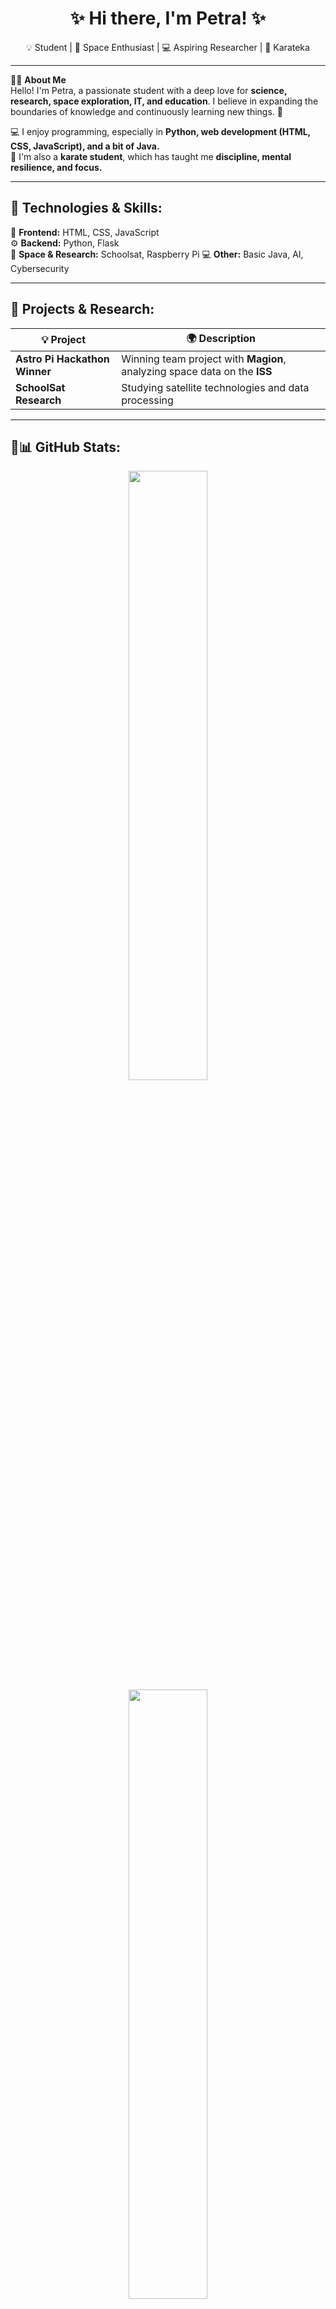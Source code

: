 <h1 align="center"> ✨ Hi there, I'm Petra! ✨ </h1>

<p align="center">
  💡 Student | 🔭 Space Enthusiast | 💻 Aspiring Researcher | 🥋 Karateka
</p>

---

🙋‍♀️ **About Me**  
Hello! I'm Petra, a passionate student with a deep love for **science, research, space exploration, IT, and education**. I believe in expanding the boundaries of knowledge and continuously learning new things. 🚀  

💻 I enjoy programming, especially in **Python, web development (HTML, CSS, JavaScript), and a bit of Java.**  
🥋 I'm also a **karate student**, which has taught me **discipline, mental resilience, and focus.**  

---

## 🌟 Technologies & Skills:
🎨 **Frontend:** HTML, CSS, JavaScript  
⚙️ **Backend:** Python, Flask  
📡 **Space & Research:** Schoolsat, Raspberry Pi
💻 **Other:** Basic Java, AI, Cybersecurity  

---

## 🚀 Projects & Research:
| 💡 Project | 🌍 Description 
|------------|--------------|
| **Astro Pi Hackathon Winner** | Winning team project with **Magion**, analyzing space data on the **ISS** 
| **SchoolSat Research** | Studying satellite technologies and data processing 

---

## 🎀📊 GitHub Stats:
<p align="center">
  <img src="https://github-readme-stats.vercel.app/api?username=petra-tovarkova&show_icons=true&theme=radical&count_private=true" width="50%" />
  <img src="https://streak-stats.demolab.com/?user=petra-tovarkova&theme=radical" width="50%" />
</p>

---

## 🎧 What I'm Listening To:
[![Spotify](https://spotify-recently-played-readme.vercel.app/api?user=foywuurvtq0hp0bkh67li5tqo)](https://open.spotify.com/user/foywuurvtq0hp0bkh67li5tqo)

---

## 💌 Connect with Me:
🌎 **LinkedIn:** [Petra Továrková](https://www.linkedin.com/in/petra-tovarkova/)  

---

✨ **Thanks for visiting my profile! If you like my projects, feel free to star ⭐ them!** ✨
